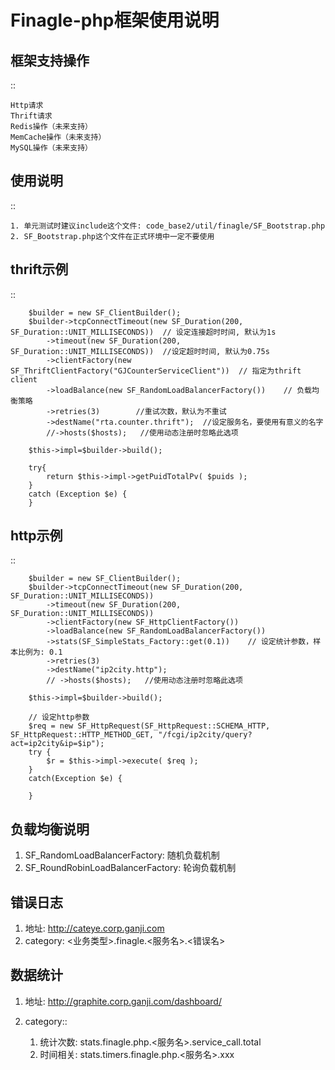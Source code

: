 

Finagle-php框架使用说明
===========================

框架支持操作
---------------
::

    Http请求
    Thrift请求
    Redis操作（未来支持）
    MemCache操作（未来支持）
    MySQL操作（未来支持）


使用说明
--------------
::

    1. 单元测试时建议include这个文件: code_base2/util/finagle/SF_Bootstrap.php
    2. SF_Bootstrap.php这个文件在正式环境中一定不要使用



thrift示例
--------------
::

        $builder = new SF_ClientBuilder();
        $builder->tcpConnectTimeout(new SF_Duration(200, SF_Duration::UNIT_MILLISECONDS))  // 设定连接超时时间, 默认为1s
            ->timeout(new SF_Duration(200, SF_Duration::UNIT_MILLISECONDS))  //设定超时时间, 默认为0.75s
            ->clientFactory(new SF_ThriftClientFactory("GJCounterServiceClient"))  // 指定为thrift client
            ->loadBalance(new SF_RandomLoadBalancerFactory())    // 负载均衡策略
            ->retries(3)        //重试次数，默认为不重试
            ->destName("rta.counter.thrift");  //设定服务名，要使用有意义的名字
            //->hosts($hosts);   //使用动态注册时忽略此选项

        $this->impl=$builder->build();

        try{
            return $this->impl->getPuidTotalPv( $puids );
        }
        catch (Exception $e) {
        }


http示例
-------------
::

        $builder = new SF_ClientBuilder();
        $builder->tcpConnectTimeout(new SF_Duration(200, SF_Duration::UNIT_MILLISECONDS))
            ->timeout(new SF_Duration(200, SF_Duration::UNIT_MILLISECONDS))
            ->clientFactory(new SF_HttpClientFactory())
            ->loadBalance(new SF_RandomLoadBalancerFactory())
            ->stats(SF_SimpleStats_Factory::get(0.1))    // 设定统计参数，样本比例为: 0.1
            ->retries(3)
            ->destName("ip2city.http");
            // ->hosts($hosts);   //使用动态注册时忽略此选项

        $this->impl=$builder->build();

        // 设定http参数
        $req = new SF_HttpRequest(SF_HttpRequest::SCHEMA_HTTP, SF_HttpRequest::HTTP_METHOD_GET, "/fcgi/ip2city/query?act=ip2city&ip=$ip");
        try {
            $r = $this->impl->execute( $req );
        }
        catch(Exception $e) {

        }


负载均衡说明
----------------
1. SF_RandomLoadBalancerFactory: 随机负载机制
2. SF_RoundRobinLoadBalancerFactory: 轮询负载机制


错误日志
------------

1. 地址: http://cateye.corp.ganji.com
2. category: <业务类型>.finagle.<服务名>.<错误名>


数据统计
--------------
1. 地址: http://graphite.corp.ganji.com/dashboard/
2. category::

    1. 统计次数: stats.finagle.php.<服务名>.service_call.total
    2. 时间相关: stats.timers.finagle.php.<服务名>.xxx

